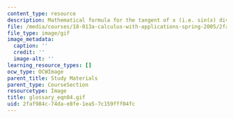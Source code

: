 ```yaml
---
content_type: resource
description: Mathematical formula for the tangent of x (i.e. sin(x) divided by cos(x)).
file: /media/courses/18-013a-calculus-with-applications-spring-2005/2faf984c74dae8fe1ea57c159fff04fc_glossary_eqn04.gif
file_type: image/gif
image_metadata:
  caption: ''
  credit: ''
  image-alt: ''
learning_resource_types: []
ocw_type: OCWImage
parent_title: Study Materials
parent_type: CourseSection
resourcetype: Image
title: glossary_eqn04.gif
uid: 2faf984c-74da-e8fe-1ea5-7c159fff04fc
---
```

